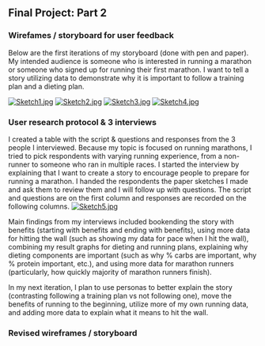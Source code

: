 ## Final Project: Part 2

### Wirefames / storyboard for user feedback
Below are the first iterations of my storyboard (done with pen and paper). My intended audience is someone who is interested in running a marathon or someone who signed up for running their first marathon. I want to tell a story utilizing data to demonstrate why it is important to follow a training plan and a dieting plan. 


[![Sketch1.jpg](https://i.ibb.co/9ZrFBVh/IMG-9711.jpg)](https://ibb.co/BnCXvrG/IMG-9711)
[![Sketch2.jpg](https://i.ibb.co/r0nFN74/IMG-9712.jpg)](https://ibb.co/DW3zTV5/IMG-9712)
[![Sketch3.jpg](https://i.ibb.co/JncmWgc/IMG-9713.jpg)](https://i.ibb.co/JncmWgc/IMG-9713)
[![Sketch4.jpg](https://i.ibb.co/XbSZws0/IMG-9714.jpg)](https://i.ibb.co/XbSZws0/IMG-9714)


### User research protocol & 3 interviews
I created a table with the script & questions and responses from the 3 people I interviewed. Because my topic is focused on running marathons, I tried to pick respondents with varying running experience, from a non-runner to someone who ran in multiple races. I started the interview by explaining that I want to create a story to encourage people to prepare for running a marathon. I handed the respondents the paper sketches I made and ask them to review them and I will follow up with questions. The script and questions are on the first column and responses are recorded on the following columns. 
[![Sketch5.jpg](https://i.ibb.co/1TtXFDm/interview-protocol.png)](https://i.ibb.co/1TtXFDm)

Main findings from my interviews included bookending the story with benefits (starting with benefits and ending with benefits), using more data for hitting the wall (such as showing my data for pace when I hit the wall), combining my result graphs for dieting and running plans, explaining why dieting components are important (such as why % carbs are important, why % protein important, etc.), and using more data for marathon runners (particularly, how quickly majority of marathon runners finish). 

In my next iteration, I plan to use personas to better explain the story (contrasting following a training plan vs not following one), move the benefits of running to the beginning, utilize more of my own running data, and adding more data to explain what it means to hit the wall. 


### Revised wireframes / storyboard

